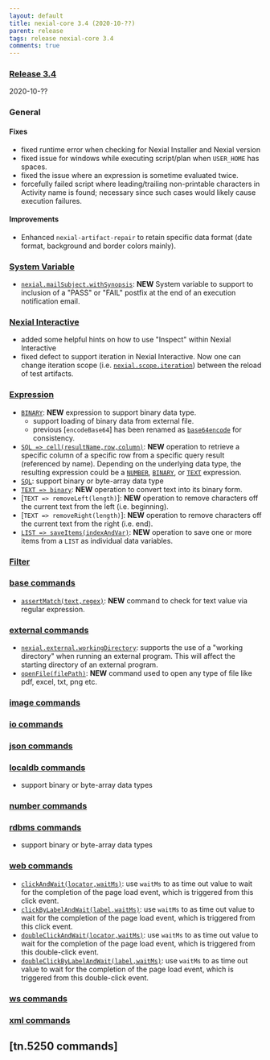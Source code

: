 ```yaml
---
layout: default
title: nexial-core 3.4 (2020-10-??)
parent: release
tags: release nexial-core 3.4
comments: true
---
```


### <a href="https://github.com/nexiality/nexial-core/releases/tag/nexial-core-v3.4_????" class="external-link" target="_nexial_link">Release 3.4</a>
2020-10-??


### General
#### Fixes
- fixed runtime error when checking for Nexial Installer and Nexial version
- fixed issue for windows while executing script/plan when `USER_HOME` has spaces.
- fixed the issue where an expression is sometime evaluated twice.
- forcefully failed script where leading/trailing non-printable characters in Activity name is found; 
  necessary since such cases would likely cause execution failures.

#### Improvements
- Enhanced `nexial-artifact-repair` to retain specific data format (date format, background and border colors mainly).


### [System Variable](../systemvars)
- [`nexial.mailSubject.withSynopsis`](../systemvars/index.html#nexial.mailSubject.withSynopsis): **NEW** System variable
  to support to inclusion of a "PASS" or "FAIL" postfix at the end of an execution notification email.

### [Nexial Interactive](../interactive)
- added some helpful hints on how to use "Inspect" within Nexial Interactive
- fixed defect to support iteration in Nexial Interactive. Now one can change iteration scope 
  (i.e. [`nexial.scope.iteration`](../systemvars/index.html#nexial.scope.iteration)) between the reload of test artifacts.


### [Expression](../expressions)
- [`BINARY`](../expressions/BINARYexpression): **NEW** expression to support binary data type.
  - support loading of binary data from external file.
  - previous [`encodeBase64`] has been renamed as [`base64encode`](../expressions/BINARYexpression#base64encode) for 
    consistency.
- [`SQL => cell(resultName,row,column)`](../expressions/SQLexpression.md#cellresultnamerowcolumn): **NEW** operation
  to retrieve a specific column of a specific row from a specific query result (referenced by name). Depending on the
  underlying data type, the resulting expression could be a [`NUMBER`](../expressions/NUMBERexpression), 
  [`BINARY`](../expressions/BINARYexpression), or [`TEXT`](../expressions/TEXTexpression) expression.
- [`SQL`](../expressions/SQLexpression): support binary or byte-array data type
- [`TEXT => binary`](../expressions/TEXTexpression#binary): **NEW** operation to convert text into its binary form.
- [`TEXT => removeLeft(length)`]: **NEW** operation to remove characters off the current text from the left (i.e. beginning).
- [`TEXT => removeRight(length)`]: **NEW** operation to remove characters off the current text from the right (i.e. end).
- [`LIST => saveItems(indexAndVar)`](../expressions/LISTexpression#saveitemsindexandvar): **NEW** operation to save one
  or more items from a `LIST` as individual data variables.


### [Filter](../flowcontrols/filter)
     
 
### [base commands](../commands/base)
- [`assertMatch(text,regex)`](../commands/base/assertMatch(text,regex)): **NEW** command to check for text value via
  regular expression.


### [external commands](../commands/external)
- [`nexial.external.workingDirectory`](../systemvars/index#nexial.external.workingDirectory): supports the use of a 
  "working directory" when running an external program. This will affect the starting directory of an external program.
- [`openFile(filePath)`](../commands/external/openFile(filePath)): **NEW** command used to 
   open any type of file like pdf, excel, txt, png etc.


### [image commands](../commands/image)


### [io commands](../commands/io)


### [json commands](../commands/json)


### [localdb commands](../commands/localdb)
- support binary or byte-array data types


### [number commands](../commands/number)


### [rdbms commands](../commands/rdbms)
- support binary or byte-array data types


### [web commands](../commands/web)
- [`clickAndWait(locator,waitMs)`](../commands/web/clickAndWait(locator,waitMs)): use `waitMs` to as time out value to 
  wait for the completion of the page load event, which is triggered from this click event.
- [`clickByLabelAndWait(label,waitMs)`](../commands/web/clickByLabelAndWait(label,waitMs)): use `waitMs` to as time out 
  value to wait for the completion of the page load event, which is triggered from this click event.
- [`doubleClickAndWait(locator,waitMs)`](../commands/web/doubleClickAndWait(locator,waitMs)): use `waitMs` to as time 
  out value to wait for the completion of the page load event, which is triggered from this double-click event.
- [`doubleClickByLabelAndWait(label,waitMs)`](../commands/web/doubleClickByLabelAndWait(label,waitMs)): use `waitMs` to 
  as time out value to wait for the completion of the page load event, which is triggered from this double-click event.


### [ws commands](../commands/ws)


### [xml commands](../commands/xml)


## [tn.5250 commands]
